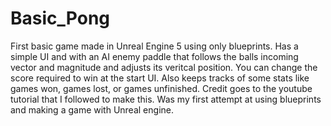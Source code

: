 # Basic_Pong
 First basic game made in Unreal Engine 5 using only blueprints. Has a simple UI and with an AI enemy paddle that follows the balls incoming vector and magnitude and adjusts its veritcal position. 
 You can change the score required to win at the start UI. Also keeps tracks of some stats like games won, games lost, or games unfinished. 
 Credit goes to the youtube tutorial that I followed to make this. Was my first attempt at using blueprints and making a game with Unreal engine.
